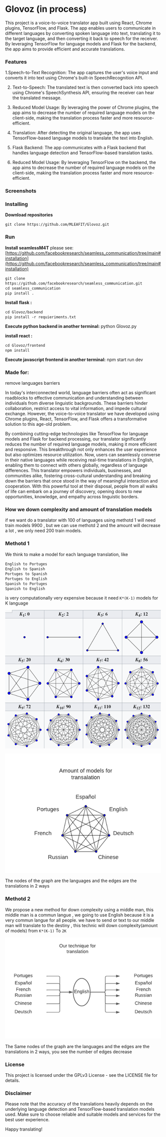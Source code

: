 # Glovoz (in process)

This project is a voice-to-voice translator app built using React, Chrome plugins, TensorFlow, and Flask. The app enables users to communicate in different languages by converting spoken language into text, translating it to the target language, and then converting it back to speech for the receiver. By leveraging TensorFlow for language models and Flask for the backend, the app aims to provide efficient and accurate translations.

### Features

1.Speech-to-Text Recognition: The app captures the user's voice input and converts it into text using Chrome's built-in SpeechRecognition API.

2. Text-to-Speech: The translated text is then converted back into speech using Chrome's SpeechSynthesis API, ensuring the receiver can hear the translated message.

3. Reduced Model Usage: By leveraging the power of Chrome plugins, the app aims to decrease the number of required language models on the client-side, making the translation process faster and more resource-efficient. 

4. Translation: After detecting the original language, the app uses TensorFlow-based language models to translate the text into English.

5. Flask Backend: The app communicates with a Flask backend that handles language detection and TensorFlow-based translation tasks.

6. Reduced Model Usage: By leveraging TensorFlow on the backend, the app aims to decrease the number of required language models on the client-side, making the translation process faster and more resource-efficient.

### Screenshots

### Installing
**Download repositories**

    git clone https://github.com/MLEAFIT/Glovoz.git

### Run 
**Install seamlessM4T**
please see:[https://github.com/facebookresearch/seamless_communication/tree/main#installation](https://github.com/facebookresearch/seamless_communication/tree/main#installation)

    
    git clone https://github.com/facebookresearch/seamless_communication.git
    cd seamless_communication
    pip install .

**Install flask :**

    cd Glovoz/backend
    pip install -r requieriments.txt

**Execute python backend in another terminal:**
    python Glovoz.py

**install react :**

    cd Glovoz/frontend
    npm install

**Execute javascript frontend in another terminal:**
    npm start run dev



### Made for:
remove languages barriers

In today's interconnected world, language barriers often act as significant roadblocks to effective communication and understanding between individuals from diverse linguistic backgrounds. These barriers hinder collaboration, restrict access to vital information, and impede cultural exchange. However, the voice-to-voice translator we have developed using Chrome plugins, React, TensorFlow, and Flask offers a transformative solution to this age-old problem.

By combining cutting-edge technologies like TensorFlow for language models and Flask for backend processing, our translator significantly reduces the number of required language models, making it more efficient and responsive. This breakthrough not only enhances the user experience but also optimizes resource utilization. Now, users can seamlessly converse in their native languages while receiving real-time translations in English, enabling them to connect with others globally, regardless of language differences. This translator empowers individuals, businesses, and communities alike, fostering cross-cultural understanding and breaking down the barriers that once stood in the way of meaningful interaction and cooperation. With this powerful tool at their disposal, people from all walks of life can embark on a journey of discovery, opening doors to new opportunities, knowledge, and empathy across linguistic borders.

### How we down complexity and amount of translation models 

if we want do a translator with 100 of languages using methotd 1 will need train models 9900 , but we can use methotd 2 and the amount will decrease a lot , we only need 200 train models.

### Methotd 1

We think to make a model for each language translation, like 

    English to Portuges
    English to Spanish 
    Portuges to Spanish
    Portuges to English
    Spanish to Portuges
    Spanish to English

is very computationally very expensive because it need ```K*(K-1)``` models for K language

![Language models complexity](https://raw.githubusercontent.com/Semillero-Inteligencia-Artificial-EAFIT/Glovoz/main/doc/images/1.png)

![Our math intuition](https://raw.githubusercontent.com/Semillero-Inteligencia-Artificial-EAFIT/Glovoz/main/doc/images/2.png)

The nodes of the graph are the languages and the edges are the translations in 2 ways

### Methotd 2

We propose a new method for down complexity using a middle man, this middle man is a commun langue , we going to use English because it is a very commun langue for all people. we have to send or text to our middle man will translate to the destiny , this technic will down complexity(amount of models) from ```K*(K-1)``` To ```2K```

![Our technic](https://raw.githubusercontent.com/Semillero-Inteligencia-Artificial-EAFIT/Glovoz/main/doc/images/3.png)

The Same nodes of the graph are the languages and the edges are the translations in 2 ways, you see the number of edges decrease


### License

This project is licensed under the GPLv3 License - see the LICENSE file for details.

### Disclaimer

Please note that the accuracy of the translations heavily depends on the underlying language detection and TensorFlow-based translation models used. Make sure to choose reliable and suitable models and services for the best user experience.

Happy translating!
